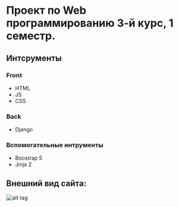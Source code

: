 # Проект по Web программированию 3-й курс, 1 семестр.
## Интсрументы
### Front
- HTML
- JS
- CSS

### Back
- Django

### Вспомогательные интрументы
- Boostrap 5
- Jinja 2

## Внешний вид сайта:
![alt tag](https://ibb.co/g4ndK8g "Основная страница")
